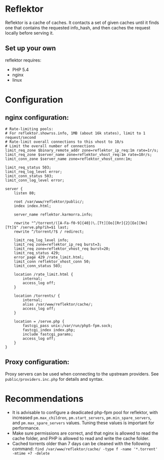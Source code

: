 # Reflektor
Reflektor is a cache of caches. It contacts a set of given caches until it finds one that contains the requested info_hash, and then caches the request locally before serving it.

Set up your own
--

reflektor requires:

-   PHP 5.4
-   nginx
-   linux


# Configuration
## nginx configuration:
    # Rate-limiting pools:
    # For reflektor.showrss.info, 1MB (about 16k states), limit to 1 request/second
    # Rate-limit overall connections to this vhost to 10/s
    # Limit the overall number of connections
    limit_req_zone $binary_remote_addr zone=reflektor_ip_req:1m rate=1r/s;
    limit_req_zone $server_name zone=reflektor_vhost_req:1m rate=10r/s;
    limit_conn_zone $server_name zone=reflektor_vhost_conn:1m;
    
    limit_req_status 503;
    limit_req_log_level error;
    limit_conn_status 503;
    limit_conn_log_level error;
    
    server {
        listen 80;
        
        root /var/www/reflektor/public/;
        index index.html;
        
        server_name reflektor.karmorra.info;
        
        rewrite "^/torrent/([A-Fa-f0-9]{40})\.[Tt][Oo][Rr]{2}[Ee][Nn][Tt]$" /serve.php?ih=$1 last;
        rewrite ^/torrent/?$ / redirect;
        
        limit_req_log_level info;
        limit_req zone=reflektor_ip_req burst=3;
        limit_req zone=reflektor_vhost_req burst=20;
        limit_req_status 429;
        error_page 429 /rate_limit.html;
        limit_conn reflektor_vhost_conn 50;
        limit_conn_status 503;
        
        location /rate_limit.html {
            internal;
            access_log off;
        }
        
        location /torrents/ {
            internal;
            alias /var/www/reflektor/cache/;
            access_log off;
        }
        
        location = /serve.php {
            fastcgi_pass unix:/var/run/php5-fpm.sock;
            fastcgi_index index.php;
            include fastcgi_params;
            access_log off;
        }
    }
    
## Proxy configuration:
Proxy servers can be used when connecting to the upstream providers. See 
`public/providers.inc.php` for details and syntax.

# Recommendations
* It is advisable to configure a deadicated php-fpm pool for reflektor, with
increased `pm.max_children`, `pm.start_servers`, `pm.min_spare_servers`, and 
`pm.max_spare_servers` values. Tuning these values is important for performance.
* Make sure permissions are correct, and that nginx is allowed to read the cache
folder, and PHP is allowed to read and write the cache folder.
* Cached torrents older than 7 days can be cleaned with the following command:
`find /var/www/reflektor/cache/ -type f -name '*.torrent' -mtime +7 -delete`

